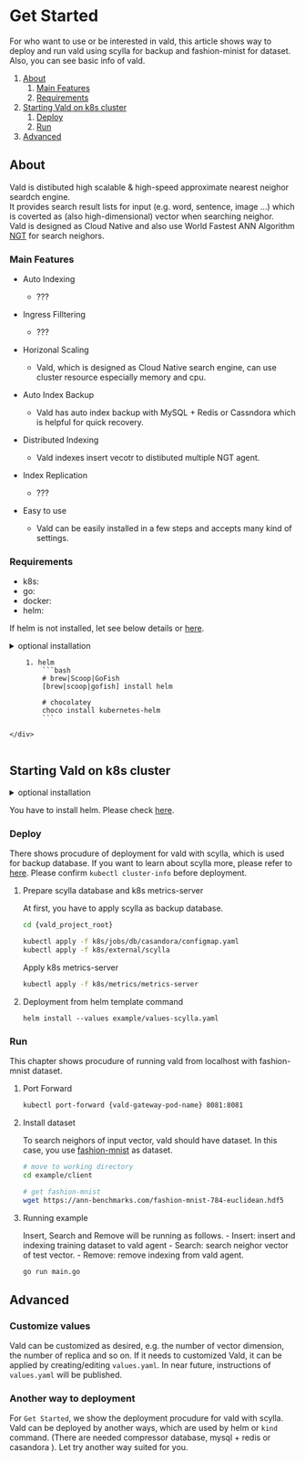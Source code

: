 # Get Started

For who want to use or be interested in vald, this article shows way to deploy and run vald using scylla for backup and fashion-minist for dataset.
Also, you can see basic info of vald.

1. [About](#About)
    1. [Main Features](#Main-Features)
    2. [Requirements](#Requirements)
2. [Starting Vald on k8s cluster](#Starting-Vald-on-k8s-cluster)
    1. [Deploy](#Deploy)
    2. [Run](#Run)
3. [Advanced](#Advanced)

## About

Vald is distibuted high scalable & high-speed approximate nearest neighor seardch engine.<br>
It provides search result lists for input (e.g. word, sentence, image ...) which is coverted as (also high-dimensional) vector when searching neighor.<br>
Vald is designed as Cloud Native and also use World Fastest ANN Algorithm [NGT](https://github.com/yahoojapan/NGT) for search neighors.

### Main Features

- Auto Indexing
    - ???

- Ingress Filltering
    - ???

- Horizonal Scaling
    - Vald, which is designed as Cloud Native search engine, can use cluster resource especially memory and cpu.

- Auto Index Backup
    - Vald has auto index backup with MySQL + Redis or Cassndora which is helpful for quick recovery.

- Distributed Indexing
    - Vald indexes insert vecotr to distibuted multiple NGT agent. 

- Index Replication
    - ???

- Easy to use
    - Vald can be easily installed in a few steps and accepts many kind of settings.

### Requirements

- k8s: 
- go:
- docker:
- helm: 

If helm is not installed, let see below details or [here](https://github.com/helm/helm#install).

<details>
    <summary>optional installation</summray>
    <div>

        1. helm
            ```bash
            # brew|Scoop|GoFish
            [brew|scoop|gofish] install helm

            # chocolatey
            choco install kubernetes-helm
            ```

    </div>
</details>

## Starting Vald on k8s cluster

<details>
    <summary>optional installation</summary>
    <div>kind</div>
</details>

You have to install helm. Please check [here](https://github.com/helm/helm#install).

### Deploy

There shows procudure of deployment for vald with scylla, which is used for backup database.
If you want to learn about scylla more, please refer to [here](https://www.scylladb.com/).
Please confirm `kubectl cluster-info` before deployment.

1. Prepare scylla database and k8s metrics-server

    At first, you have to apply scylla as backup database.

    ```bash
    cd {vald_project_root}
    
    kubectl apply -f k8s/jobs/db/casandora/configmap.yaml
    kubectl apply -f k8s/external/scylla
    ```

    Apply k8s metrics-server

    ```bash
    kubectl apply -f k8s/metrics/metrics-server
    ```

2. Deployment from helm template command

    ```
    helm install --values example/values-scylla.yaml
    ```

### Run

This chapter shows procudure of running vald from localhost with fashion-mnist dataset.

1. Port Forward

    ```bash
    kubectl port-forward {vald-gateway-pod-name} 8081:8081
    ```

2. Install dataset

    To search neighors of input vector, vald should have dataset.
    In this case, you use [fashion-mnist](https://github.com/erikbern/ann-benchmarks) as dataset.

    ```bash
    # move to working directory
    cd example/client
    
    # get fashion-mnist
    wget https://ann-benchmarks.com/fashion-mnist-784-euclidean.hdf5
    ```

3. Running example

    Insert, Search and Remove will be running as follows.
        - Insert: insert and indexing training dataset to vald agent
        - Search: search neighor vector of test vector.
        - Remove: remove indexing from vald agent.

    ```bash
    go run main.go
    ```

## Advanced

### Customize values

Vald can be customized as desired, e.g. the number of vector dimension, the number of replica and so on.
If it needs to customized Vald, it can be applied by creating/editing `values.yaml`.
In near future, instructions of `values.yaml` will be published.

### Another way to deployment

For `Get Started`, we show the deployment procudure for vald with scylla.
Vald can be deployed by another ways, which are used by helm or `kind` command. (There are needed compressor database, mysql + redis or casandora ).
Let try another way suited for you.


